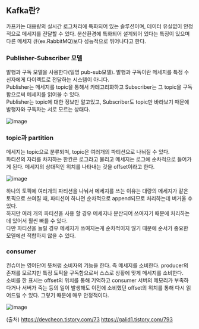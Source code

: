 ## Kafka란? 
카프카는 대용량의 실시간 로그처리에 특화되어 있는 솔루션이며, 데이터 유실없이 안정적으로 메세지를 전달할 수 있다. 
분산환경에 특화되어 설계되어 있다는 특징이 있으며 다른 메세지 큐(ex.RabbitMQ)보다 성능적으로 뛰어나다고 한다.

### Publisher-Subscriber 모델
발행과 구독 모델을 사용한다(일명 pub-sub모델). 발행과 구독이란 메세지를 특정 수신자에게 다이렉트로 전달하는 시스템이 아니다.  
Publisher는 메세지를 topic을 통해서 카테고리화하고 Subscriber는 그 topic을 구독함으로써 메세지를 읽어올 수 있다.  
Publisher는 topic에 대한 정보만 알고있고, Subscriber도 topic만 바라보기 때문에 발행자와 구독자는 서로 모르는 상태다.   


![image](https://user-images.githubusercontent.com/104426801/179468767-ff96d370-8357-45ff-ae5c-32f1e8b6934f.png)


### topic과 partition
메세지는 topic으로 분류되며, topic은 여러개의 파티션으로 나눠질 수 있다.   
파티션의 자리를 차지하는 한칸은 로그라고 불리고 메세지는 로그에 순차적으로 들어가게 된다. 메세지의 상대적인 위치를 나타내는 것을 offset이라고 한다.


![image](https://user-images.githubusercontent.com/104426801/179468952-8a1d472a-5e94-4e13-8bca-b36d46ec8729.png)

하나의 토픽에 여러개의 파티션을 나눠서 메세지를 쓰는 이유는 대량의 메세지가 같은 토픽으로 쓰여질 때, 파티션이 하나면 순차적으로 append되므로 처리하는데 버거울 수 있다.   
하지만 여러 개의 파티션을 사용 할 경우 메세지나 분산되어 쓰여지기 때문에 처리하는데 있어서 훨씬 빠를 수 있다.   
다만 파티션을 늘릴 경우 메세지가 쓰여지는게 순차적이지 않기 때문에 순서가 중요한 모델에선 적합하지 않을 수 있다.  


### consumer
컨슈머는 영어단어 뜻처럼 소비자의 기능을 한다. 즉 메세지를 소비한다. producer의 존재를 모르지만 특정 토픽을 구독함으로써 스스로 상황에 맞게 메세지를 소비한다.   
소비를 한 표시는 offset의 위치를 통해 기억하고 consumer 서버의 메모리가 부족하다거나 서버가 죽는 등의 일이 발생해도 이전에 소비했던 offset의 위치를 통해 다시 읽어드릴 수 있다. 
그렇기 때문에 매우 안정적이다.  


![image](https://user-images.githubusercontent.com/104426801/179470160-c0b2e932-ab08-4c9d-b32a-f4f7169b5983.png)

(출처)
https://devcheon.tistory.com/73 
https://galid1.tistory.com/793 





